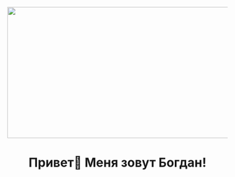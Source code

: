 <br clear="both">

<div align="center">
    <img height="300" width="600" src="https://gifs.obs.ru-moscow-1.hc.sbercloud.ru/4b32ca00070ac28b260c1aa8d3a50156f1618c3efee852d553ac228e8d4a9419.gif"  />
</div>

###

<h1 align="center">Привет👋 Меня зовут Богдан!</h1>

###

<!--<div align="center">-->
<!--    <a href="https://www.youtube.com/@tehno.maniak" target="_blank">-->
<!--        <img src="https://img.shields.io/static/v1?message=Youtube&logo=youtube&label=&color=FF0000&logoColor=white&labelColor=&style=for-the-badge" height="25" alt="youtube logo"  />-->
<!--    </a>-->
<!--    <a href="https://t.me/tehnomaniak07" target="_blank">-->
<!--        <img src="https://img.shields.io/static/v1?message=Telegram&logo=telegram&label=&color=2CA5E0&logoColor=white&labelColor=&style=for-the-badge" height="25" alt="telegram logo"  />-->
<!--    </a>-->
<!--</div>-->

<!--###-->

<!--<div align="center">-->
<!--    <img src="https://visitor-badge.laobi.icu/badge?page_id=filimonovalexey.filimonovalexey&"  />-->
<!--</div>-->

<!--###-->

<!--<h3 align="left">👩‍💻  Обо мне</h3>-->

<!--###-->

<!--<p align="left">Я начинающий Frontend разработчик. Мой путь в it начался со Школы 21 от Сбера, где я прошел интенсив. После интенсива был промежуток в пару месяцев, где я пробовал себя во многих направлениях, пробовал изучать язык Си, Python, попробовал свои силы в data science, но больше всего меня зацепила Frontend разработка! С мая 2022 года по апрель 2023 я изучал Frontend разработку на курсах Яндекс Практикум. В настоящий момент мое обучение на курсе завершено и я нашел свою первую работу!<br><br>- 🔭 Участвовал в бассейне Школы 21 от Сбера.<br>- 📚 Завершил курсы по веб-разработке Яндекс Практикум!<br>- ⚡ Являюсь старшим студентом на курсе Веб-разработки Яндекс Практикум.</p>-->

<!--###-->
<!--<h3 align="left">📕 Мои статьи</h3>-->

<!-- - [Пишем Telegram-бота для подготовки к собеседованию на Frontend-разработчика](https://proglib.io/p/pishem-telegram-bota-dlya-podgotovki-k-sobesedovaniyu-na-frontend-razrabotchika-2024-05-29)-->
<!-- - [Пишем Telegram-бота для фильтрации нецензурной лексики в чате](https://proglib.io/p/pishem-telegram-bota-dlya-filtracii-necenzurnoy-leksiki-v-chate-2024-07-15)-->

<!--###-->

<!--<p align="center">-->
<!--    <img width="600" src="assets/github-snake.svg" alt="snake"/>-->
<!--</p>-->

<!--###-->

<!--<h3 align="left">🛠 Технологии:</h3>-->

<!--###-->

<!--<div align="left">-->
<!--    <img src="https://cdn.jsdelivr.net/gh/devicons/devicon/icons/javascript/javascript-original.svg" height="40" alt="javascript logo"  />-->
<!--    <img width="12" />-->
<!--    <img src="https://cdn.jsdelivr.net/gh/devicons/devicon/icons/html5/html5-original.svg" height="40" alt="html5 logo"  />-->
<!--    <img width="12" />-->
<!--    <img src="https://cdn.jsdelivr.net/gh/devicons/devicon/icons/css3/css3-original.svg" height="40" alt="css3 logo"  />-->
<!--    <img width="12" />-->
<!--    <img src="https://cdn.jsdelivr.net/gh/devicons/devicon/icons/react/react-original.svg" height="40" alt="react logo"  />-->
<!--    <img width="12" />-->
<!--    <img src="https://skillicons.dev/icons?i=vite" height="40" alt="vite logo"  />-->
<!--    <img width="12" />-->
<!--    <img src="https://cdn.simpleicons.org/webpack/8DD6F9" height="40" alt="webpack logo"  />-->
<!--    <img width="12" />-->
<!--    <img src="https://skillicons.dev/icons?i=wordpress" height="40" alt="wordpress logo"  />-->
<!--    <img width="12" />-->
<!--    <img src="https://cdn.simpleicons.org/gnubash/4EAA25" height="40" alt="bash logo"  />-->
<!--    <img width="12" />-->
<!--    <img src="https://skillicons.dev/icons?i=py" height="40" alt="python logo"  />-->
<!--    <img width="12" />-->
<!--    <img src="https://skillicons.dev/icons?i=postgres" height="40" alt="postgresql logo"  />-->
<!--</div>-->

<!--###-->

<!--<h3 align="left">🔥   Моя статистика :</h3>-->

<!--###-->

<!--<div align="center">-->
<!--    <img src="https://streak-stats.demolab.com?user=filimonovalexey&locale=en&mode=daily&theme=dark&hide_border=false&border_radius=5&order=3" height="220" alt="streak graph"  />-->
<!--</div>-->

<!--###-->

<!--<div align="center">-->
<!--    <img src="https://github-readme-stats.vercel.app/api?username=filimonovalexey&hide_title=false&hide_rank=false&show_icons=true&include_all_commits=true&count_private=true&disable_animations=false&theme=dracula&locale=en&hide_border=false&order=1" height="150" alt="stats graph"  />-->
<!--    <img src="https://github-readme-stats.vercel.app/api/top-langs?username=filimonovalexey&locale=en&hide_title=false&layout=compact&card_width=320&langs_count=5&theme=dracula&hide_border=false&order=2" height="150" alt="languages graph"  />-->
<!--</div>-->

<!--###-->
